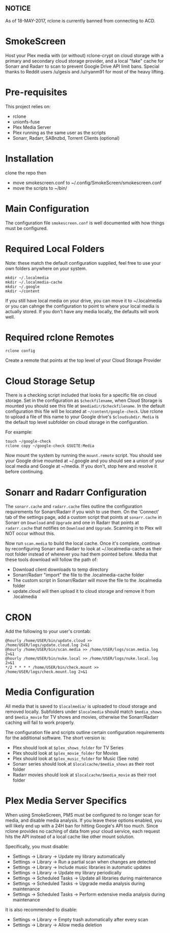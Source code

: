 ## NOTICE ##
As of 18-MAY-2017, rclone is currently banned from connecting to ACD.

# SmokeScreen
Host your Plex media with (or without) rclone-crypt on cloud storage with a primary and secondary cloud storage provider, and a local "fake" cache for Sonarr and Radarr to scan to prevent Google Drive API limit bans. Special thanks to Reddit users /u/gesis and /u/ryanm91 for most of the heavy lifting.

# Pre-requisites
This project relies on:
* rclone
* unionfs-fuse
* Plex Media Server
* Plex running as the same user as the scripts
* Sonarr, Radarr, SABnzbd, Torrent Clients (optional)

# Installation
clone the repo then
* move smokescreen.conf to ~/.config/SmokeScreen/smokescreen.conf
* move the scripts to ~/bin/
  
# Main Configuration
The configuration file `smokescreen.conf` is well documented with how things must be configured.

# Required Local Folders
Note: these match the default configuration supplied, feel free to use your own folders anywhere on your system.

    mkdir ~/.localmedia
    mkdir ~/.localmedia-cache
    mkdir ~/.google
    mkdir ~/content

If you still have local media on your drive, you can move it to ~/.localmedia or you can cahnge the configuration to point to where your local media is actually stored. If you don't have any media locally, the defaults will work well.

# Required rclone Remotes

    rclone config
    
Create a remote that points at the top level of your Cloud Storage Provider

# Cloud Storage Setup
There is a checking script included that looks for a specific file on cloud storage. Set in the configuration as `$checkfilename`, when Cloud Storage is mounted you should see this file at `$mediadir/$checkfilename`. In the default configuration this file will be located at `~/content/google-check`. Use rclone to upload a file of this name to your Google drive's `$cloudsubdir`. `Media` is the default top level subfolder on cloud storage in the configuration.
    
For example:

    touch ~/google-check
    rclone copy ~/google-check GSUITE:Media

Now mount the system by running the `mount.remote` script. You should see your Google drive mounted at ~/.google and you should see a union of your local media and Google at ~/media. If you don't, stop here and resolve it before continuing.

# Sonarr and Radarr Configuration
The `sonarr.cache` and `radarr.cache` files outline the configuration requirements for Sonarr/Radarr if you wish to use them. On the 'Connect' tab of the settings page, add a custom script that points at `sonarr.cache` in Sonarr on `Download` and `Upgrade` and one in Radarr that points at `radarr.cache` that notifies on `Download` and `Upgrade`. Scanning in to Plex will NOT occur without this.

Now run `scan.media` to build the local cache. Once it's complete, continue by reconfiguring Sonarr and Radarr to look at ~/.localmedia-cache as their root folder instead of wherever you had them pointed before. Media that these tools download will follow the path of:

* Download client downloads to temp directory
* Sonarr/Radarr "import" the file to the .localmedia-cache folder
* The custom script in Sonarr/Radarr will move the file to the .localmedia folder
* update.cloud will then upload it to cloud storage and remove it from .localmedia

# CRON
Add the following to your user's crontab:

    @hourly /home/USER/bin/update.cloud >> /home/USER/logs/update.cloud.log 2>&1
    @hourly /home/USER/bin/scan.media >> /home/USER/logs/scan.media.log 2>&1 
    @hourly /home/USER/bin/nuke.local >> /home/USER/logs/nuke.local.log 2>&1
    */2 * * * * /home/USER/bin/check.mount >> /home/USER/logs/check.mount.log 2>&1

# Media Configuration
All media that is saved to `$localmedia/` is uploaded to cloud storage and removed locally. Subfolders under `$localmedia` should match `$media_shows` and `$media_movie` for TV shows and movies, otherwise the Sonarr/Radarr caching will fail to work properly.

The configuration file and scripts outline certain configuration requirements for the additional software. The short version is:

* Plex should look at `$plex_shows_folder` for TV Series
* Plex should look at `$plex_movie_folder` for Movies
* Plex should look at `$plex_music_folder` for Music (See note)
* Sonarr series should look at `$localcache/$media_shows` as their root folder
* Radarr movies should look at `$localcache/$media_movie` as their root folder

# Plex Media Server Specifics
When using SmokeScreen, PMS must be configured to no longer scan for media, and disable media analysis. If you leave these options enabled, you will likely end up with a 24H ban for hitting Google's API too much. Since rclone provides no caching of data from your cloud service, each request hits the API instead of a local cache like other mount solution.

Specifically, you must disable:
* Settings -> Library -> Update my library automatically
* Settings -> Library -> Run a partial scan when changes are detected
* Settings -> Library -> Include music libraries in automatic updates
* Settings -> Library -> Update my library periodically
* Settings -> Scheduled Tasks -> Update all libraries during maintenance
* Settings -> Scheduled Tasks -> Upgrade media analysis during maintenance
* Settings -> Scheduled Tasks -> Perform extensive media analysis during maintenance

It is also recommended to disable:
* Settings -> Library -> Empty trash automatically after every scan
* Settings -> Library -> Allow media deletion
